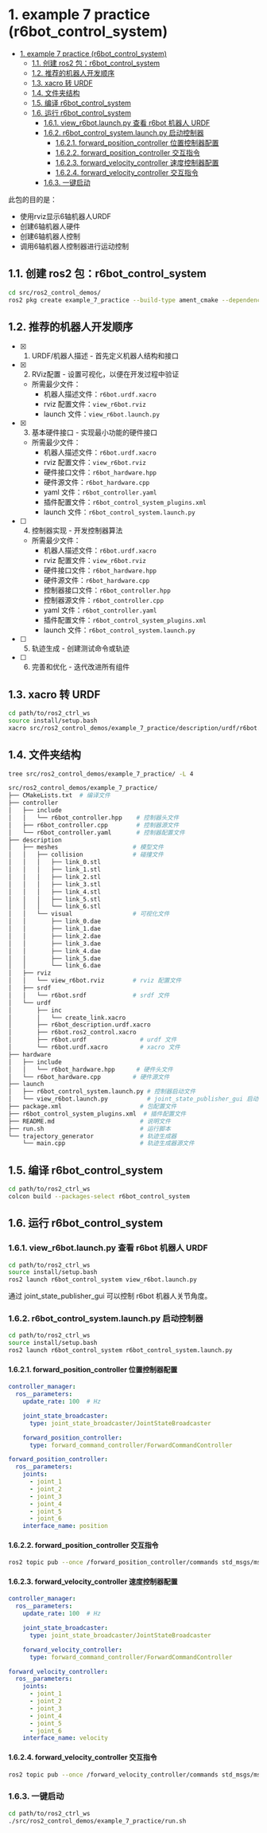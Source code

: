 # 1. example 7 practice (r6bot_control_system)

- [1. example 7 practice (r6bot\_control\_system)](#1-example-7-practice-r6bot_control_system)
  - [1.1. 创建 ros2 包：r6bot\_control\_system](#11-创建-ros2-包r6bot_control_system)
  - [1.2. 推荐的机器人开发顺序](#12-推荐的机器人开发顺序)
  - [1.3. xacro 转 URDF](#13-xacro-转-urdf)
  - [1.4. 文件夹结构](#14-文件夹结构)
  - [1.5. 编译 r6bot\_control\_system](#15-编译-r6bot_control_system)
  - [1.6. 运行 r6bot\_control\_system](#16-运行-r6bot_control_system)
    - [1.6.1. view\_r6bot.launch.py 查看 r6bot 机器人 URDF](#161-view_r6botlaunchpy-查看-r6bot-机器人-urdf)
    - [1.6.2. r6bot\_control\_system.launch.py 启动控制器](#162-r6bot_control_systemlaunchpy-启动控制器)
      - [1.6.2.1. forward\_position\_controller 位置控制器配置](#1621-forward_position_controller-位置控制器配置)
      - [1.6.2.2. forward\_position\_controller 交互指令](#1622-forward_position_controller-交互指令)
      - [1.6.2.3. forward\_velocity\_controller 速度控制器配置](#1623-forward_velocity_controller-速度控制器配置)
      - [1.6.2.4. forward\_velocity\_controller 交互指令](#1624-forward_velocity_controller-交互指令)
    - [1.6.3. 一键启动](#163-一键启动)

此包的目的是：

- 使用rviz显示6轴机器人URDF
- 创建6轴机器人硬件
- 创建6轴机器人控制
- 调用6轴机器人控制器进行运动控制

## 1.1. 创建 ros2 包：r6bot_control_system

```bash
cd src/ros2_control_demos/
ros2 pkg create example_7_practice --build-type ament_cmake --dependencies rclcpp
```

## 1.2. 推荐的机器人开发顺序

- [x] 1. URDF/机器人描述 - 首先定义机器人结构和接口
- [x] 2. RViz配置 - 设置可视化，以便在开发过程中验证
  - 所需最少文件：
    - 机器人描述文件：```r6bot.urdf.xacro```
    - rviz 配置文件：```view_r6bot.rviz```
    - launch 文件：```view_r6bot.launch.py```
- [x] 3. 基本硬件接口 - 实现最小功能的硬件接口
  - 所需最少文件：
    - 机器人描述文件：```r6bot.urdf.xacro```
    - rviz 配置文件：```view_r6bot.rviz```
    - 硬件接口文件：```r6bot_hardware.hpp```
    - 硬件源文件：```r6bot_hardware.cpp```
    - yaml 文件：```r6bot_controller.yaml```
    - 插件配置文件：```r6bot_control_system_plugins.xml```
    - launch 文件：```r6bot_control_system.launch.py```
- [ ] 4. 控制器实现 - 开发控制器算法
  - 所需最少文件：
    - 机器人描述文件：```r6bot.urdf.xacro```
    - rviz 配置文件：```view_r6bot.rviz```
    - 硬件接口文件：```r6bot_hardware.hpp```
    - 硬件源文件：```r6bot_hardware.cpp```
    - 控制器接口文件：```r6bot_controller.hpp```
    - 控制器源文件：```r6bot_controller.cpp```
    - yaml 文件：```r6bot_controller.yaml```
    - 插件配置文件：```r6bot_control_system_plugins.xml```
    - launch 文件：```r6bot_control_system.launch.py```
- [ ] 5. 轨迹生成 - 创建测试命令或轨迹
- [ ] 6. 完善和优化 - 迭代改进所有组件

## 1.3. xacro 转 URDF

```bash
cd path/to/ros2_ctrl_ws
source install/setup.bash
xacro src/ros2_control_demos/example_7_practice/description/urdf/r6bot.urdf.xacro > src/ros2_control_demos/example_7_practice/description/urdf/r6bot.urdf
```

## 1.4. 文件夹结构

```bash
tree src/ros2_control_demos/example_7_practice/ -L 4
```

```bash
src/ros2_control_demos/example_7_practice/
├── CMakeLists.txt  # 编译文件
├── controller
│   ├── include
│   │   └── r6bot_controller.hpp    # 控制器头文件
│   ├── r6bot_controller.cpp        # 控制器源文件
│   └── r6bot_controller.yaml       # 控制器配置文件
├── description
│   ├── meshes                     # 模型文件
│   │   ├── collision              # 碰撞文件
│   │   │   ├── link_0.stl
│   │   │   ├── link_1.stl
│   │   │   ├── link_2.stl
│   │   │   ├── link_3.stl
│   │   │   ├── link_4.stl
│   │   │   ├── link_5.stl
│   │   │   └── link_6.stl
│   │   └── visual                 # 可视化文件
│   │       ├── link_0.dae
│   │       ├── link_1.dae
│   │       ├── link_2.dae
│   │       ├── link_3.dae
│   │       ├── link_4.dae
│   │       ├── link_5.dae
│   │       └── link_6.dae
│   ├── rviz
│   │   └── view_r6bot.rviz        # rviz 配置文件
│   ├── srdf
│   │   └── r6bot.srdf             # srdf 文件
│   └── urdf
│       ├── inc
│       │   └── create_link.xacro
│       ├── r6bot_description.urdf.xacro
│       ├── r6bot.ros2_control.xacro
│       ├── r6bot.urdf               # urdf 文件
│       └── r6bot.urdf.xacro         # xacro 文件
├── hardware
│   ├── include
│   │   └── r6bot_hardware.hpp      # 硬件头文件
│   └── r6bot_hardware.cpp         # 硬件源文件
├── launch
│   ├── r6bot_control_system.launch.py # 控制器启动文件
│   └── view_r6bot.launch.py           # joint_state_publisher_gui 启动文件
├── package.xml                      # 包配置文件
├── r6bot_control_system_plugins.xml  # 插件配置文件
├── README.md                        # 说明文件
├── run.sh                           # 运行脚本
└── trajectory_generator             # 轨迹生成器
    └── main.cpp                     # 轨迹生成器源文件
```

## 1.5. 编译 r6bot_control_system

```bash
cd path/to/ros2_ctrl_ws
colcon build --packages-select r6bot_control_system
```

## 1.6. 运行 r6bot_control_system

### 1.6.1. view_r6bot.launch.py 查看 r6bot 机器人 URDF

```bash
cd path/to/ros2_ctrl_ws
source install/setup.bash
ros2 launch r6bot_control_system view_r6bot.launch.py
```

通过 joint_state_publisher_gui 可以控制 r6bot 机器人关节角度。

### 1.6.2. r6bot_control_system.launch.py 启动控制器

```bash
cd path/to/ros2_ctrl_ws
source install/setup.bash
ros2 launch r6bot_control_system r6bot_control_system.launch.py
```

#### 1.6.2.1. forward_position_controller 位置控制器配置

```yaml
controller_manager:
  ros__parameters:
    update_rate: 100  # Hz

    joint_state_broadcaster:
      type: joint_state_broadcaster/JointStateBroadcaster

    forward_position_controller:
      type: forward_command_controller/ForwardCommandController

forward_position_controller:
  ros__parameters:
    joints:
      - joint_1
      - joint_2
      - joint_3
      - joint_4
      - joint_5
      - joint_6
    interface_name: position
```

#### 1.6.2.2. forward_position_controller 交互指令

```bash
ros2 topic pub --once /forward_position_controller/commands std_msgs/msg/Float64MultiArray "data: [0.0, 0.0, 0.0, 0.0, 0.0, 0.0]"
```

#### 1.6.2.3. forward_velocity_controller 速度控制器配置

```yaml
controller_manager:
  ros__parameters:
    update_rate: 100  # Hz

    joint_state_broadcaster:
      type: joint_state_broadcaster/JointStateBroadcaster

    forward_velocity_controller:
      type: forward_command_controller/ForwardCommandController

forward_velocity_controller:
  ros__parameters:
    joints:
      - joint_1
      - joint_2
      - joint_3
      - joint_4
      - joint_5
      - joint_6
    interface_name: velocity
```

#### 1.6.2.4. forward_velocity_controller 交互指令

```bash
ros2 topic pub --once /forward_velocity_controller/commands std_msgs/msg/Float64MultiArray "data: [0.0, 0.0, 0.0, 0.0, 0.0, 0.0]"
```

### 1.6.3. 一键启动

```bash
cd path/to/ros2_ctrl_ws
./src/ros2_control_demos/example_7_practice/run.sh
```
